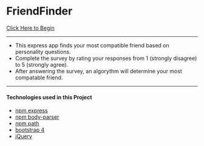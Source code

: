 # FriendFinder
[Click Here to Begin](https://bhelgeson-friendfinder.herokuapp.com/)

---
* This express app finds your most compatible friend based on personality questions.
* Complete the survey by rating your responses from 1 (strongly disagree) to 5 (strongly agree).
* After answering the survey, an algorythm will determine your most compatable friend. 
---

#### Technologies used in this Project
* [npm express](https://www.npmjs.com/package/express)
* [npm body-parser](https://www.npmjs.com/package/body-parser)
* [npm path](https://www.npmjs.com/package/path)
* [bootstrap 4](https://getbootstrap.com/)
* [jQuery](https://jquery.com/)